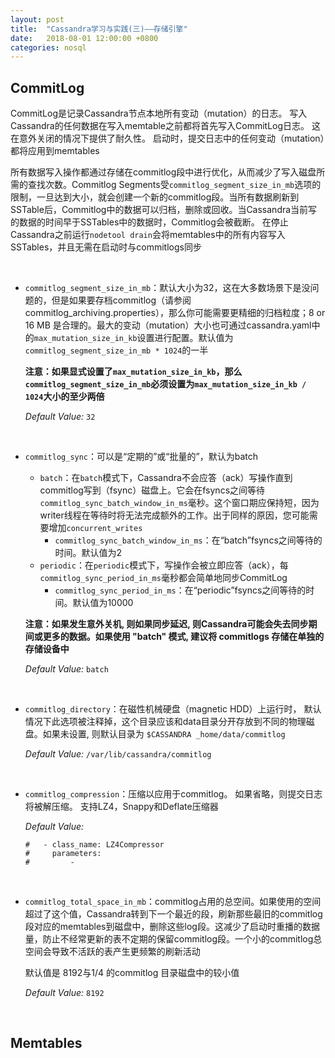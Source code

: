 ```yaml
---
layout: post
title:  "Cassandra学习与实践(三)——存储引擎"
date:   2018-08-01 12:00:00 +0800
categories: nosql
---
```


## CommitLog

CommitLog是记录Cassandra节点本地所有变动（mutation）的日志。 写入Cassandra的任何数据在写入memtable之前都将首先写入CommitLog日志。 这在意外关闭的情况下提供了耐久性。 启动时，提交日志中的任何变动（mutation）都将应用到memtables

所有数据写入操作都通过存储在commitlog段中进行优化，从而减少了写入磁盘所需的查找次数。Commitlog Segments受`commitlog_segment_size_in_mb`选项的限制，一旦达到大小，就会创建一个新的commitlog段。当所有数据刷新到SSTable后，Commitlog中的数据可以归档，删除或回收。当Cassandra当前写的数据的时间早于SSTables中的数据时，Commitlog会被截断。 在停止Cassandra之前运行`nodetool drain`会将memtables中的所有内容写入SSTables，并且无需在启动时与commitlogs同步

<br/>

- `commitlog_segment_size_in_mb`：默认大小为32，这在大多数场景下是没问题的，但是如果要存档commitlog（请参阅commitlog_archiving.properties），那么你可能需要更精细的归档粒度；8 or 16 MB 是合理的。最大的变动（mutation）大小也可通过cassandra.yaml中的`max_mutation_size_in_kb`设置进行配置。默认值为`commitlog_segment_size_in_mb * 1024`的一半

  **注意：如果显式设置了`max_mutation_size_in_kb`，那么`commitlog_segment_size_in_mb`必须设置为`max_mutation_size_in_kb / 1024`大小的至少两倍**


  *Default Value:* `32`

<br/>

- `commitlog_sync`：可以是“定期的”或“批量的”，默认为batch

  - `batch`：在`batch`模式下，Cassandra不会应答（ack）写操作直到commitlog写到（fsync）磁盘上。它会在fsyncs之间等待`commitlog_sync_batch_window_in_ms`毫秒。这个窗口期应保持短，因为writer线程在等待时将无法完成额外的工作。出于同样的原因，您可能需要增加`concurrent_writes`
    - `commitlog_sync_batch_window_in_ms`：在“batch”fsyncs之间等待的时间。默认值为2
  - `periodic`：在`periodic`模式下，写操作会被立即应答（ack），每`commitlog_sync_period_in_ms`毫秒都会简单地同步CommitLog
    - `commitlog_sync_period_in_ms`：在“periodic”fsyncs之间等待的时间。默认值为10000

  **注意：如果发生意外关机, 则如果同步延迟, 则Cassandra可能会失去同步期间或更多的数据。如果使用 "batch" 模式, 建议将 commitlogs 存储在单独的存储设备中**


  *Default Value:* `batch`

<br/>

- `commitlog_directory`：在磁性机械硬盘（magnetic HDD）上运行时， 默认情况下此选项被注释掉，这个目录应该和data目录分开存放到不同的物理磁盘。如果未设置, 则默认目录为 `$CASSANDRA _home/data/commitlog`

  *Default Value:* `/var/lib/cassandra/commitlog`

  <br/>

- `commitlog_compression`：压缩以应用于commitlog。 如果省略，则提交日志将被解压缩。 支持LZ4，Snappy和Deflate压缩器

  *Default Value:* 

  ```shell
  #   - class_name: LZ4Compressor
  #     parameters:
  #         -
  ```


<br/>

- `commitlog_total_space_in_mb`：commitlog占用的总空间。如果使用的空间超过了这个值，Cassandra转到下一个最近的段，刷新那些最旧的commitlog 段对应的memtables到磁盘中，删除这些log段。这减少了启动时重播的数据量，防止不经常更新的表不定期的保留commitlog段。一个小的commitlog总空间会导致不活跃的表产生更频繁的刷新活动

  默认值是 8192与1/4 的commitlog 目录磁盘中的较小值

  *Default Value:* `8192`


<br/>  



## Memtables



